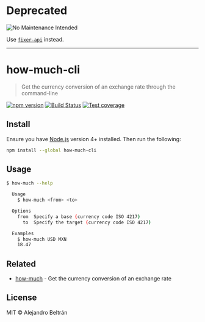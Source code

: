 # Deprecated

![No Maintenance Intended](https://img.shields.io/maintenance/no/2019.svg)

Use [`fixer-api`](https://www.npmjs.com/package/fixer-api) instead.

- - -

# how-much-cli

> Get the currency conversion of an exchange rate through the command-line

[![npm version](https://img.shields.io/npm/v/how-much-cli.svg)](https://npmjs.org/package/how-much-cli)
[![Build Status](https://img.shields.io/travis/alebelcor/how-much-cli/master.svg)](https://travis-ci.org/alebelcor/how-much-cli)
[![Test coverage](https://img.shields.io/coveralls/alebelcor/how-much-cli.svg)](https://coveralls.io/github/alebelcor/how-much-cli)

## Install

Ensure you have [Node.js](https://nodejs.org) version 4+ installed. Then run the following:

```bash
npm install --global how-much-cli
```

## Usage

```bash
$ how-much --help

  Usage
    $ how-much <from> <to>

  Options
    from  Specify a base (currency code ISO 4217)
      to  Specify the target (currency code ISO 4217)

  Examples
    $ how-much USD MXN
    18.47
```

## Related

* [how-much](https://github.com/alebelcor/how-much) - Get the currency conversion of an exchange rate

## License

MIT © Alejandro Beltrán
